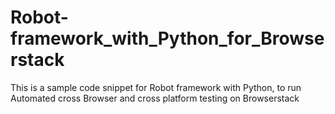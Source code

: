 # Robot-framework_with_Python_for_Browserstack
This is a sample code snippet for Robot framework with Python, to run Automated cross Browser and cross platform testing on Browserstack
